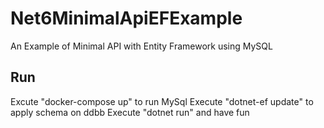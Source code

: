 # Net6MinimalApiEFExample
An Example of Minimal API with Entity Framework using MySQL

## Run
Excute "docker-compose up" to run MySql
Execute "dotnet-ef update" to apply schema on ddbb
Execute "dotnet run" and have fun
